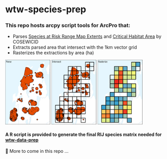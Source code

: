 # wtw-species-prep
### This repo hosts arcpy script tools for ArcPro that:
- Parses [Species at Risk Range Map Extents](https://open.canada.ca/data/en/dataset/d00f8e8c-40c4-435a-b790-980339ce3121) and [Critical Habitat Area](https://open.canada.ca/data/en/dataset/47caa405-be2b-4e9e-8f53-c478ade2ca74) by COSEWICID
- Extracts parsed area that intersect with the 1km vector grid
- Rasterizes the extractions by area (ha)
<p> 
   <img src="https://github.com/NCC-CNC/wtw-species-prep/blob/main/Doc/Imgs/00_parse_eccc.jpg" width="28%" height="28%">
   <img src="https://github.com/NCC-CNC/wtw-species-prep/blob/main/Doc/Imgs/01_intersect_grid.jpg" width="28%" height="28%">
   <img src="https://github.com/NCC-CNC/wtw-species-prep/blob/main/Doc/Imgs/02_rasterize.jpg" width="28%" height="28%">
</p> 

#### A R script is provided to generate the final RIJ species matrix needed for [wtw-data-prep](https://github.com/NCC-CNC/wtw-data-prep)

:triangular_flag_on_post: More to come in this repo ... 
